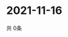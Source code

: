 # 2021-11-16
  共 0条

  <!-- BEGIN -->
  <!-- 最后更新时间Tue Nov 16 2021 07:05:52 GMT+0000 (Coordinated Universal Time) -->
  
  <!-- END -->
  
  